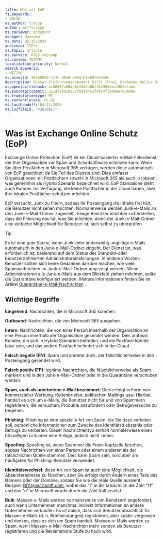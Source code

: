 ```yaml
---
title: Was ist EoP
f1.keywords:
- NOCSH
ms.author: tracyp
author: msfttracyp
ms.reviewer: andypunt
manager: dansimp
ms.date: 02/25/2019
audience: ITPro
ms.topic: article
ms.service: O365-seccomp
ms.custom: TN2DMC
localization_priority: Normal
search.appverid:
- MET150
ms.assetid: 393b0050-7c7e-49e6-a03d-b1e09fe4de9e
description: Dieses Einführungsdokument hilft Ihnen, Exchange Online Schutz (EoP) und einige wichtige Terminologie zu verstehen. Dies gilt für Kunden, die Exchange Online in der Cloud gehosteten Postfächern und EOP-eigenständigen Kunden schützen, die lokale Postfächer wie Exchange Server 2016 schützen.
ms.openlocfilehash: dc08507a80db8e15d2e08ff5b954dec1905cfada
ms.sourcegitcommit: 2614f8b81b332f8dab461f4f64f3adaa6703e0d6
ms.translationtype: MT
ms.contentlocale: de-DE
ms.lasthandoff: 04/21/2020
ms.locfileid: "43630917"
---
```

# <a name="what-is-exchange-online-protection-eop"></a>Was ist Exchange Online Schutz (EoP)

Exchange Online Protection (EoP) ist ein Cloud-basierter e-Mail-Filterdienst, der Ihre Organisation vor Spam und Schadsoftware schützen kann. Wenn Sie über Postfächer in Microsoft 365 verfügen, werden diese automatisch von EoP geschützt, da Sie Teil des Diensts sind. Dies umfasst Organisationen mit Postfächern sowohl in Microsoft 365 als auch in lokalen, was gemeinhin als Hybrid Szenario bezeichnet wird. EoP Standalone steht auch Kunden zur Verfügung, die keine Postfächer in der Cloud haben, aber ihre lokalen Postfächer schützen möchten.

EoP versucht, Junk zu filtern, sodass Ihr Posteingang die Inhalte frei hält, die Benutzer nicht sehen möchten. Normalerweise werden Junk-e-Mails an den Junk-e-Mail-Ordner zugestellt. Einige Benutzer möchten sicherstellen, dass die Filterung das tut, was Sie möchten, damit der Junk-e-Mail-Ordner eine einfache Möglichkeit für Benutzer ist, sich selbst zu überprüfen.  

> [!TIP]
> Es ist eine gute Sache, wenn Junk-oder anderweitig ungültige e-Mails automatisch in den Junk-e-Mail-Ordner eingeht. Der Dienst tut, was erforderlich ist, basierend auf dem Status des Standard-oder benutzerdefinierten Administratoreinstellungen. In anderen Worten: Benutzer sollten sich keine Gedanken darüber machen, wie viele Spamnachrichten im Junk-e-Mail-Ordner angezeigt werden. Wenn Administratoren alle Junk-e-Mails aus dem Blickfeld ziehen möchten, sollte die Quarantäne konfiguriert werden. Weitere Informationen finden Sie im Artikel [Quarantäne-e-Mail-Nachrichten](quarantine-email-messages.md) .

## <a name="important-terms"></a>Wichtige Begriffe

**Eingehend**: Nachrichten, die in Microsoft 365 kommen.

**Outbound**: Nachrichten, die von Microsoft 365 ausgehen.

**Intern**: Nachrichten, die von einer Person innerhalb der Organisation an eine Person innerhalb der Organisation gesendet werden. Dies umfasst Kunden, die sich in Hybrid Szenarien befinden, und ein Postfach könnte lokal sein, und das andere Postfach befindet sich in der Cloud.

**Falsch negativ (FN)**: Spam und anderer Junk, der fälschlicherweise in den Posteingang gesendet wird.

**Falsch positiv (FP)**: legitime Nachrichten, die fälschlicherweise als Spam markiert und in den Junk-e-Mail-Ordner oder in die Quarantäne verschoben werden.

**Spam, auch als unerbetene e-Mail bezeichnet**: Dies erfolgt in Form von kommerzieller Werbung, Kettenbriefen, politischen Mailings usw. Hierbei handelt es sich um e-Mails, die Benutzer nicht für und von Spammern registrieren, die versuchen, Produkte anzufordern oder Betrugsversuche zu begehen.

**Phishing**: Phishing ist eine spezielle Art von Spam, die Sie dazu verleiten soll, persönliche Informationen zum Zwecke des Identitätsdiebstahls oder Betrugs zu verbieten. Dieser Nachrichtentyp enthält normalerweise einen böswilligen Link oder eine Anlage, jedoch nicht immer.

**Spoofing**: Spoofing ist, wenn Spammer die From-Kopfzeile fälschen, sodass Nachrichten von einer Person oder einem anderen als der tatsächlichen Quelle stammen. Dies kann Spam sein, wird aber am häufigsten für Phishing-Benutzer verwendet.

**Identitätswechsel**: diese Art von Spam ist auch eine Möglichkeit, die Absenderadresse zu fälschen, aber Sie erfolgt durch Ändern eines Teils des Namens oder der Domäne, sodass Sie wie die reale Quelle aussieht. Beispiel: Bi11@micr0s0ft.com, wobei das "l" in Bill tatsächlich die Zahl "11" und das "o" in Microsoft wurde durch die Zahl Null ersetzt.

**Bulk**: Massen-e-Mails werden normalerweise von Benutzern angefordert, auch wenn Unternehmen manchmal indirekt Informationen an andere Unternehmen verkaufen. Es ist üblich, dass sich Benutzer absichtlich für Massen-e-Mails (d. h. Briefsendungen) registrieren, aber später vergessen und denken, dass es sich um Spam handelt. Massen-e-Mails werden zu Spam, wenn Massen-e-Mail-Nachrichten mehr senden als Benutzer registrieren und die Reklamations Stufe zu hoch wird.
